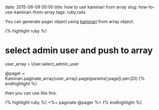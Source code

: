 date: 2015-06-09 00:00
title: how to use kaminari from array
slug: how-to-use-kaminari-from-array
tags: ruby,rails

You can generate pager object using [kaminari](https://github.com/amatsuda/kaminari) from array object.

{% highlight ruby %}
# select admin user and push to array
user_array = User.select_admin_user

@pager = Kaminari.paginate_array(user_array).page(params[:page]).per(20)
{% endhighlight %}

then you can use like this.

{% highlight ruby %}
<%= paginate @pager %>
{% endhighlight %}
